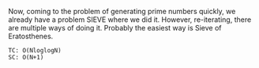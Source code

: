 Now, coming to the problem of generating prime numbers quickly, we already have a problem SIEVE where we did it.
However, re-iterating, there are multiple ways of doing it. Probably the easiest way is Sieve of Eratosthenes.

    TC: O(NloglogN)
    SC: O(N+1)